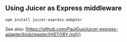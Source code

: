 ## Using Juicer as Express middleware

```
npm install juicer-express-adapter
```

See also: [https://github.com/PaulGuo/juicer-express-adapter/blob/master/HISTORY.md]()